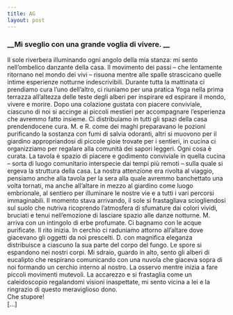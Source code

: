 ```yaml
---
title: AG
layout: post
---
```

### __Mi sveglio con una grande voglia di vivere. __
Il sole riverbera illuminando ogni angolo della mia stanza: mi sento nell’ombelico danzante della casa. Il movimento dei passi – che lentamente ritornano nel mondo dei vivi – risuona mentre alle spalle strascicano quelle intime esperienze notturne indescrivibili. Durante tutta la mattinata ci prendiamo cura l’uno dell’altro, ci riuniamo per una pratica Yoga nella prima terrazza all’altezza delle teste degli alberi per inspirare ed espirare il mondo, vivere e morire. Dopo una colazione gustata con piacere conviviale, ciascuno di noi si accinge ai piccoli mestieri per accompagnare l’esperienza che avremmo fatto insieme. Ci distribuiamo in tutti gli spazi della casa prendendocene cura. 
M. e R. come dei maghi preparavano le pozioni purificando la sostanza con fumi di salvia odoranti, altri si muovono per il giardino appropriandosi di piccole gioie trovate per i sentieri, in cucina ci organizziamo per regalare alla comunità dei sapori leggeri. Ogni cosa è curata. La tavola è spazio di piacere e godimento conviviale in quella cucina – sorta di luogo comunitario interspecie dai tempi più remoti – sulla quale si ergeva la struttura della casa. La nostra attenzione era rivolta al viaggio, pensiamo anche alla tavola per la sera alla quale avremmo banchettato una volta tornati, ma anche all’altare in mezzo al giardino come luogo embrionale, al sentiero per illuminare le nostre vie e a tutti i vari percorsi immaginabili. 
Il momento stava arrivando, il sole si frastagliava sciogliendosi sul suolo che nutriva ricoprendo l’atmosfera di sfumature dai colori vividi, bruciati e tenui nell’emozione di lasciare spazio alle danze notturne. M. arriva con un intingolo di erbe profumate. Ci bagnamo con le acque purificate. Il rito inizia. In cerchio ci raduniamo attorno all’altare dove giacevano gli oggetti da noi prescelti. D. con magnifica eleganza distribuisce a ciascuno la sua parte del corpo del fungo. Le spore si espandono nei nostri corpi. Mi sdraio, guardo in alto, sento gli alberi di eucalipto che respirano comunicando con una nuvola che giaceva sopra di noi formando un cerchio interno al nostro. La osservo mentre inizia a fare piccoli movimenti mutevoli. La accarezzo e si frastaglia come un caleidoscopio regalandomi visioni inaspettate, mi sento vicina a lei e la ringrazio di questo meraviglioso dono.  
Che stupore!  
[...]